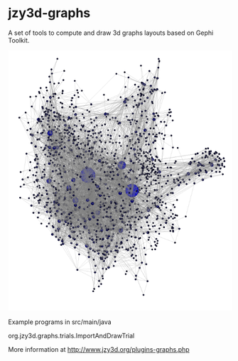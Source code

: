 jzy3d-graphs
============

A set of tools to compute and draw 3d graphs layouts based on Gephi Toolkit.

<img src="doc/graph7.png">

Example programs in src/main/java

org.jzy3d.graphs.trials.ImportAndDrawTrial

More information at http://www.jzy3d.org/plugins-graphs.php
